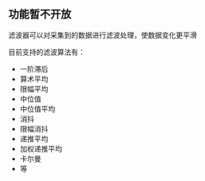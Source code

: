 ## 功能暂不开放

滤波器可以对采集到的数据进行滤波处理，使数据变化更平滑

目前支持的滤波算法有：
* 一阶滞后
* 算术平均
* 限幅平均
* 中位值
* 中位值平均
* 消抖
* 限幅消抖
* 递推平均
* 加权递推平均
* 卡尔曼
* 等